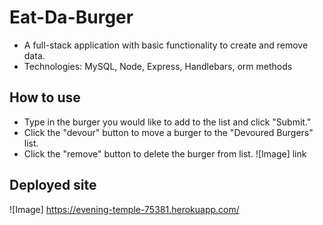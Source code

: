 # Eat-Da-Burger
- A full-stack application with basic functionality to create and remove data.
- Technologies: MySQL, Node, Express, Handlebars, orm methods
## How to use
+ Type in the burger you would like to add to the list and click "Submit."
+ Click the "devour" button to move a burger to the "Devoured Burgers" list.
+ Click the "remove" button to delete the burger from list.
![Image] link
 ## Deployed site
![Image] https://evening-temple-75381.herokuapp.com/
